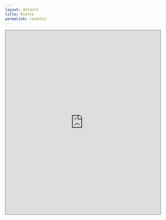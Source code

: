 ```yaml
---
layout: default
title: Events
permalink: /events/
---
```


<iframe src="https://calendar.google.com/calendar/embed?height=600&amp;wkst=1&amp;bgcolor=%23ffffff&amp;ctz=America%2FNew_York&amp;src=cDk0bWtvaDJzOWthZ2hhOWFjZ2I1NW5xdGtAZ3JvdXAuY2FsZW5kYXIuZ29vZ2xlLmNvbQ&amp;color=%23D81B60&amp;mode=AGENDA&amp;showTitle=0&amp;showNav=0&amp;showDate=0&amp;showTabs=0&amp;showCalendars=0&amp;showPrint=0&amp;showTz=0" style="border:solid 1px #777" width="100%" height="600" frameborder="0" scrolling="no"></iframe>
